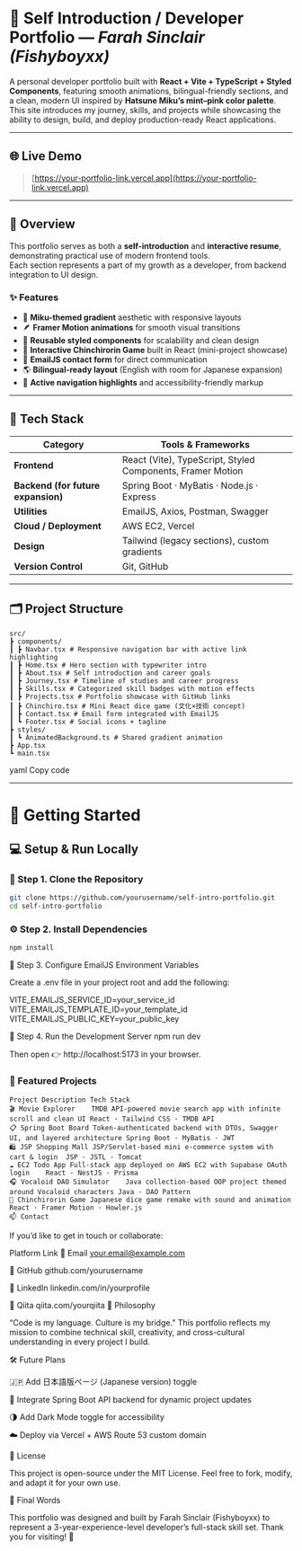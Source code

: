 # 🌸 Self Introduction / Developer Portfolio — *Farah Sinclair (Fishyboyxx)*

A personal developer portfolio built with **React + Vite + TypeScript + Styled Components**, featuring smooth animations, bilingual-friendly sections, and a clean, modern UI inspired by **Hatsune Miku’s mint–pink color palette**.  
This site introduces my journey, skills, and projects while showcasing the ability to design, build, and deploy production-ready React applications.

---

## 🌐 Live Demo
> [https://your-portfolio-link.vercel.app](https://your-portfolio-link.vercel.app)

---

## 🧭 Overview

This portfolio serves as both a **self-introduction** and **interactive resume**, demonstrating practical use of modern frontend tools.  
Each section represents a part of my growth as a developer, from backend integration to UI design.

### ✨ Features
- 🎨 **Miku-themed gradient** aesthetic with responsive layouts  
- 🪶 **Framer Motion animations** for smooth visual transitions  
- 🧠 **Reusable styled components** for scalability and clean design  
- 🧩 **Interactive Chinchirorin Game** built in React (mini-project showcase)  
- 💬 **EmailJS contact form** for direct communication  
- 🌎 **Bilingual-ready layout** (English with room for Japanese expansion)  
- 🔗 **Active navigation highlights** and accessibility-friendly markup

---

## 🧱 Tech Stack

| Category | Tools & Frameworks |
|-----------|--------------------|
| **Frontend** | React (Vite), TypeScript, Styled Components, Framer Motion |
| **Backend (for future expansion)** | Spring Boot · MyBatis · Node.js · Express |
| **Utilities** | EmailJS, Axios, Postman, Swagger |
| **Cloud / Deployment** | AWS EC2, Vercel |
| **Design** | Tailwind (legacy sections), custom gradients |
| **Version Control** | Git, GitHub |

---

## 🗂️ Project Structure

```
src/
┣ components/
┃ ┣ Navbar.tsx # Responsive navigation bar with active link highlighting
┃ ┣ Home.tsx # Hero section with typewriter intro
┃ ┣ About.tsx # Self introduction and career goals
┃ ┣ Journey.tsx # Timeline of studies and career progress
┃ ┣ Skills.tsx # Categorized skill badges with motion effects
┃ ┣ Projects.tsx # Portfolio showcase with GitHub links
┃ ┣ Chinchiro.tsx # Mini React dice game (文化×技術 concept)
┃ ┣ Contact.tsx # Email form integrated with EmailJS
┃ ┗ Footer.tsx # Social icons + tagline
┣ styles/
┃ ┗ AnimatedBackground.ts # Shared gradient animation
┣ App.tsx
┗ main.tsx
```


yaml
Copy code

---

# 🚀 Getting Started

## 💻 Setup & Run Locally

### 🧩 Step 1. Clone the Repository

```bash
git clone https://github.com/yourusername/self-intro-portfolio.git
cd self-intro-portfolio
```

### ⚙️ Step 2. Install Dependencies

```bash
npm install
```

🔐 Step 3. Configure EmailJS Environment Variables

Create a .env file in your project root and add the following:

VITE_EMAILJS_SERVICE_ID=your_service_id
VITE_EMAILJS_TEMPLATE_ID=your_template_id
VITE_EMAILJS_PUBLIC_KEY=your_public_key

🚀 Step 4. Run the Development Server
npm run dev


Then open 👉 http://localhost:5173
 in your browser.

### 💼 Featured Projects
```
Project	Description	Tech Stack
🎬 Movie Explorer	TMDB API-powered movie search app with infinite scroll and clean UI	React · Tailwind CSS · TMDB API
📋 Spring Boot Board	Token-authenticated backend with DTOs, Swagger UI, and layered architecture	Spring Boot · MyBatis · JWT
🛍 JSP Shopping Mall	JSP/Servlet-based mini e-commerce system with cart & login	JSP · JSTL · Tomcat
☁️ EC2 Todo App	Full-stack app deployed on AWS EC2 with Supabase OAuth login	React · NestJS · Prisma
🎧 Vocaloid DAO Simulator	Java collection-based OOP project themed around Vocaloid characters	Java · DAO Pattern
🎲 Chinchirorin Game	Japanese dice game remake with sound and animation	React · Framer Motion · Howler.js
📫 Contact
```

If you’d like to get in touch or collaborate:

Platform	Link
💌 Email	your.email@example.com

🐙 GitHub	github.com/yourusername

💼 LinkedIn	linkedin.com/in/yourprofile

🧠 Qiita	qiita.com/yourqiita
🧩 Philosophy

“Code is my language. Culture is my bridge.”
This portfolio reflects my mission to combine technical skill, creativity, and cross-cultural understanding in every project I build.

🛠️ Future Plans

🇯🇵 Add 日本語版ページ (Japanese version) toggle

🔗 Integrate Spring Boot API backend for dynamic project updates

🌗 Add Dark Mode toggle for accessibility

☁️ Deploy via Vercel + AWS Route 53 custom domain

🧾 License

This project is open-source under the MIT License.
Feel free to fork, modify, and adapt it for your own use.

💬 Final Words

This portfolio was designed and built by Farah Sinclair (Fishyboyxx)
to represent a 3-year-experience-level developer’s full-stack skill set.
Thank you for visiting! 🌸
